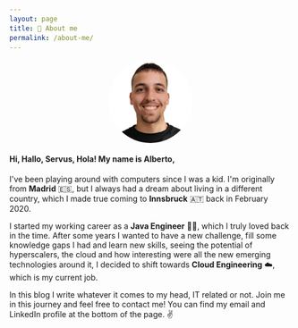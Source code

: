```yaml
---
layout: page
title: 🤡 About me
permalink: /about-me/
---
```


<style>
    img {
        display: block;
  margin-left: auto;
  margin-right: auto;
        border-radius: 50%;
        width: 150px;
        height: 150px;
    }
</style>
<img src="/img/avatar.jpeg" alt="Avatar">

#### Hi, Hallo, Servus, Hola! My name is Alberto,

I've been playing around with computers since I was a kid. I'm originally from **Madrid** 🇪🇸, but I always had a dream about living in a different country, which I made true coming to **Innsbruck** 🇦🇹 back in February 2020.

I started my working career as a **Java Engineer** 👨‍💻, which I truly loved back in the time. After some years I wanted to have a new challenge, fill some knowledge gaps I had and learn new skills, seeing the potential of hyperscalers, the cloud and how interesting were all the new emerging technologies around it, I decided to shift towards **Cloud Engineering** ☁️, which is my current job.

In this blog I write whatever it comes to my head, IT related or not. Join me in this journey and feel free to contact me! You can find my email and LinkedIn profile at the bottom of the page. ✌️
